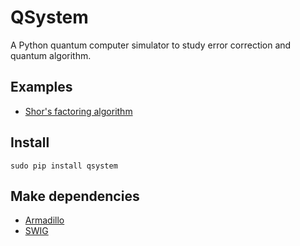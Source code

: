 # QSystem
A Python quantum computer simulator to study error correction and quantum
algorithm.

## Examples
* [Shor's factoring algorithm](https://nbviewer.jupyter.org/urls/gitlab.com/evandro-crr/qsystem/raw/master/example/factoring.ipynb)

## Install
```
sudo pip install qsystem
```

## Make dependencies 
* [Armadillo](http://arma.sourceforge.net/)
* [SWIG](http://www.swig.org/)

